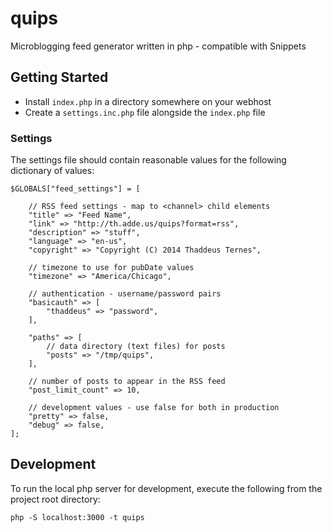quips
=====

Microblogging feed generator written in php - compatible with Snippets

## Getting Started

* Install `index.php` in a directory somewhere on your webhost
* Create a `settings.inc.php` file alongside the `index.php` file

### Settings
The settings file should contain reasonable values for the following dictionary of values:

    $GLOBALS["feed_settings"] = [
        
        // RSS feed settings - map to <channel> child elements
        "title" => "Feed Name",
        "link" => "http://th.adde.us/quips?format=rss",
        "description" => "stuff",
        "language" => "en-us",
        "copyright" => "Copyright (C) 2014 Thaddeus Ternes",
        
        // timezone to use for pubDate values
        "timezone" => "America/Chicago",

		// authentication - username/password pairs
        "basicauth" => [
            "thaddeus" => "password",
        ],

        "paths" => [
            // data directory (text files) for posts
            "posts" => "/tmp/quips",
        ],
        
        // number of posts to appear in the RSS feed
        "post_limit_count" => 10,
        
        // development values - use false for both in production
        "pretty" => false,
        "debug" => false,
    ];

## Development
To run the local php server for development, execute the following from the project root directory:

`php -S localhost:3000 -t quips`